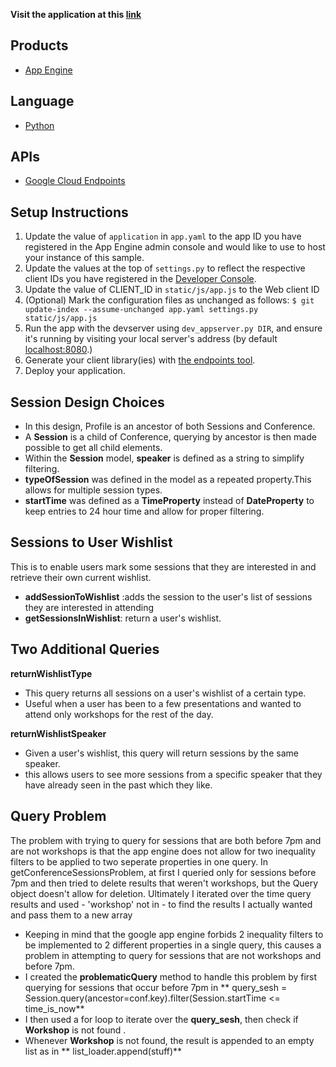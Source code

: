 **Visit the application at this [link][7]**

## Products
- [App Engine][1]

## Language
- [Python][2]

## APIs
- [Google Cloud Endpoints][3]

## Setup Instructions
1. Update the value of `application` in `app.yaml` to the app ID you
   have registered in the App Engine admin console and would like to use to host
   your instance of this sample.
1. Update the values at the top of `settings.py` to
   reflect the respective client IDs you have registered in the
   [Developer Console][4].
1. Update the value of CLIENT_ID in `static/js/app.js` to the Web client ID
1. (Optional) Mark the configuration files as unchanged as follows:
   `$ git update-index --assume-unchanged app.yaml settings.py static/js/app.js`
1. Run the app with the devserver using `dev_appserver.py DIR`, and ensure it's running by visiting
   your local server's address (by default [localhost:8080][5].)
1. Generate your client library(ies) with [the endpoints tool][6].
1. Deploy your application.


[1]: https://developers.google.com/appengine
[2]: http://python.org
[3]: https://developers.google.com/appengine/docs/python/endpoints/
[4]: https://console.developers.google.com/
[5]: https://localhost:8080/
[6]: https://developers.google.com/appengine/docs/python/endpoints/endpoints_tool
[7]: https://amiable-hour-95808.appspot.com 



## Session Design Choices
- In this design, Profile is an ancestor of both Sessions and Conference.
- A **Session** is a child of Conference, querying by ancestor is then made possible to get all child elements. 
- Within the **Session** model, **speaker** is defined as a string to simplify filtering.
- **typeOfSession** was defined in the model as a repeated property.This allows for multiple session types. 
- **startTime** was defined as a **TimeProperty** instead of **DateProperty** to keep entries to 24 hour time and allow for proper filtering.

## Sessions to User Wishlist
This is to enable users mark some sessions that they are interested in and retrieve their own current wishlist.
- **addSessionToWishlist** :adds the session to the user's list of sessions they are interested in attending
- **getSessionsInWishlist**: return a user's wishlist.

## Two Additional Queries
**returnWishlistType**
- This query returns all sessions on a user's wishlist of a certain type. 
- Useful when a user has been to a few presentations and wanted to attend only workshops for the rest of the day.

**returnWishlistSpeaker**
- Given a user's wishlist, this query will return sessions by the same speaker.
- this allows users to see more sessions from a specific speaker that they have already seen in the past which they like.

## Query Problem
The problem with trying to query for sessions that are both before 7pm and are not workshops is that the app engine does not allow for two inequality filters to be applied to two seperate properties in one query. In getConferenceSessionsProblem, at first I queried only for sessions before 7pm and then tried to delete results that weren't workshops, but the Query object doesn't allow for deletion. Ultimately I iterated over the time query results and used - 'workshop' not in - to find the results I actually wanted and pass them to a new array

- Keeping in mind that the google app engine forbids 2 inequality filters to be implemented to 2 different properties in a single query, this causes a problem in attempting to query for sessions that are not workshops and before 7pm.
- I created the **problematicQuery** method to handle this problem by first querying for sessions that occur before 7pm in ** query_sesh = Session.query(ancestor=conf.key).filter(Session.startTime <= time_is_now**
- I then used a for loop to iterate over the **query_sesh**,  then check if **Workshop** is not found .
- Whenever **Workshop** is not found, the result is appended to an empty list as in ** list_loader.append(stuff)**

